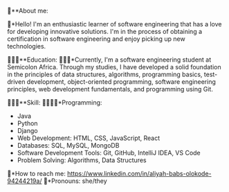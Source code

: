 🤗**About me:

🤗*Hello! I'm an enthusiastic learner of software engineering that has a love for developing innovative solutions. I'm in the process of obtaining a certification in software engineering and enjoy picking up new technologies.

👩🏽‍💻**Education:
👩🏽‍💻*Currently, I'm a software engineering student at Semicolon Africa. Through my studies, I have developed a solid foundation in the principles of data structures, algorithms, programming basics, test-driven development, object-oriented programming, software engineering principles, web development fundamentals, and programming using Git.

👩🏽‍💻**Skill:
👩🏽‍💻🌟*Programming: 
- Java
- Python
- Django
- Web Development: HTML, CSS, JavaScript, React
- Databases: SQL, MySQL, MongoDB
- Software Development Tools: Git, GitHub, IntelliJ IDEA, VS Code
- Problem Solving: Algorithms, Data Structures

🌟*How to reach me: https://www.linkedin.com/in/aliyah-babs-olokode-94244219a/
💙*Pronouns: she/they

